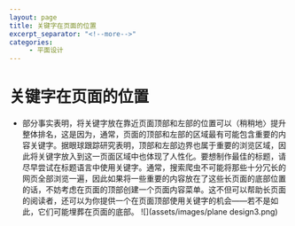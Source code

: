 ```yaml
---
layout: page
title: 关键字在页面的位置
excerpt_separator: "<!--more-->"
categories:
     - 平面设计
---
```


<!--more-->
# 关键字在页面的位置
* 部分事实表明，将关键字放在靠近页面顶部和左部的位置可以（稍稍地〉提升整体排名，这是因为，通常，页面的顶部和左部的区域最有可能包含重要的内容关键字。据眼球跟踪研究表明，顶部和左部边界也属于重要的浏览区域，因此将关键字放入到这一页面区域中也体现了人性化。要想制作最佳的标题，请尽早尝试在标题语言中使用关键字。通常，搜索爬虫不可能将那些十分冗长的网页全部浏览一遍，因此如果将一些重要的内容放在了这些长页面的底部位置的话，不妨考虑在页面的顶部创建一个页面内容菜单。这不但可以帮助长页面的阅读者，还可以为你提供一个在页面顶部使用关键字的机会——若不是如此，它们可能埋葬在页面的底部。
![](assets/images/plane design3.png)